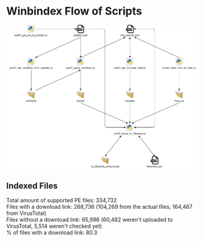# Winbindex Flow of Scripts

![winbindex-scripts-flow.png](winbindex-scripts-flow.png)

## Indexed Files

<!--FileStats-->
Total amount of supported PE files: 334,732  
Files with a download link: 268,736 (104,269 from the actual files, 164,467 from VirusTotal)  
Files without a download link: 65,996 (60,482 weren't uploaded to VirusTotal, 5,514 weren't checked yet)  
% of files with a download link: 80.3  
<!--/FileStats-->
